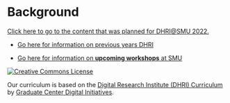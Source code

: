 # Background

[Click here to go to the content that was planned for DHRI@SMU 2022.](https://southernmethodistuniversity.github.io/dhri/)

* [Go here for information on previous years DHRI](https://southernmethodistuniversity.github.io/home/about.html)

* [Go here for information on **upcoming workshops** at SMU](https://www.smu.edu/libraries/help/workshops)



[![Creative Commons License](https://i.creativecommons.org/l/by-sa/4.0/88x31.png)](http://creativecommons.org/licenses/by-sa/4.0/)

Our curriculum is based on the [Digital Research Institute (DHRI) Curriculum](https://github.com/DHRI-Curriculum) by [Graduate Center Digital Initiatives](https://gcdi.commons.gc.cuny.edu/). 


